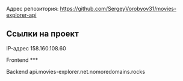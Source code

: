 Адрес репозитория: https://github.com/SergeyVorobyov31/movies-explorer-api

## Ссылки на проект

IP-адрес 158.160.108.60

Frontend ***

Backend api.movies-explorer.net.nomoredomains.rocks
